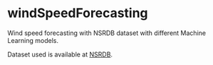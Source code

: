 # windSpeedForecasting
Wind speed forecasting with NSRDB dataset with different Machine Learning models.


Dataset used is available at [NSRDB](https://maps.nrel.gov/nsrdb-viewer/).
